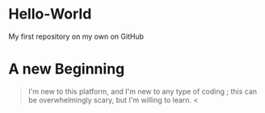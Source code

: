 # Hello-World
My first repository on my own on GitHub
# **A new Beginning**

>I'm new to this platform, and I'm new to any type of coding ; this can be overwhelmingly scary, but I'm willing to learn. <
